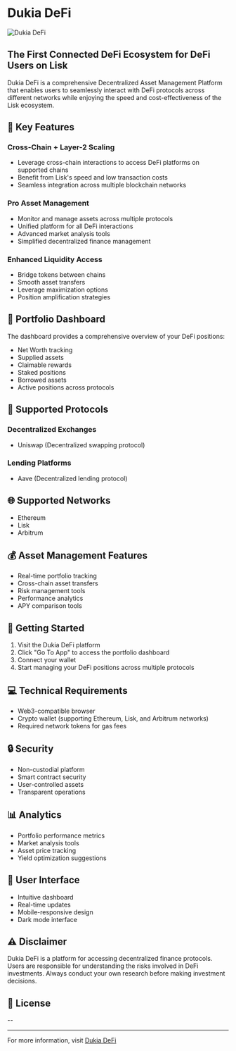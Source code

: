 # Dukia DeFi

![Dukia DeFi](https://dukia-defi.onrender.com/svg/logo.svg)

## The First Connected DeFi Ecosystem for DeFi Users on Lisk

Dukia DeFi is a comprehensive Decentralized Asset Management Platform that enables users to seamlessly interact with DeFi protocols across different networks while enjoying the speed and cost-effectiveness of the Lisk ecosystem.

## 🌟 Key Features

### Cross-Chain + Layer-2 Scaling
- Leverage cross-chain interactions to access DeFi platforms on supported chains
- Benefit from Lisk's speed and low transaction costs
- Seamless integration across multiple blockchain networks

### Pro Asset Management
- Monitor and manage assets across multiple protocols
- Unified platform for all DeFi interactions
- Advanced market analysis tools
- Simplified decentralized finance management

### Enhanced Liquidity Access
- Bridge tokens between chains
- Smooth asset transfers
- Leverage maximization options
- Position amplification strategies

## 💼 Portfolio Dashboard

The dashboard provides a comprehensive overview of your DeFi positions:
- Net Worth tracking
- Supplied assets
- Claimable rewards
- Staked positions
- Borrowed assets
- Active positions across protocols

## 🔗 Supported Protocols

### Decentralized Exchanges
- Uniswap (Decentralized swapping protocol)

### Lending Platforms
- Aave (Decentralized lending protocol)

## 🌐 Supported Networks

- Ethereum
- Lisk
- Arbitrum

## 💰 Asset Management Features

- Real-time portfolio tracking
- Cross-chain asset transfers
- Risk management tools
- Performance analytics
- APY comparison tools

## 🚀 Getting Started

1. Visit the Dukia DeFi platform
2. Click "Go To App" to access the portfolio dashboard
3. Connect your wallet
4. Start managing your DeFi positions across multiple protocols

## 💻 Technical Requirements

- Web3-compatible browser
- Crypto wallet (supporting Ethereum, Lisk, and Arbitrum networks)
- Required network tokens for gas fees

## 🔒 Security

- Non-custodial platform
- Smart contract security
- User-controlled assets
- Transparent operations

## 📊 Analytics

- Portfolio performance metrics
- Market analysis tools
- Asset price tracking
- Yield optimization suggestions

## 📱 User Interface

- Intuitive dashboard
- Real-time updates
- Mobile-responsive design
- Dark mode interface


## ⚠️ Disclaimer

Dukia DeFi is a platform for accessing decentralized finance protocols. Users are responsible for understanding the risks involved in DeFi investments. Always conduct your own research before making investment decisions.

## 📄 License

--

---

For more information, visit [Dukia DeFi](https://dukia-defi.onrender.com)